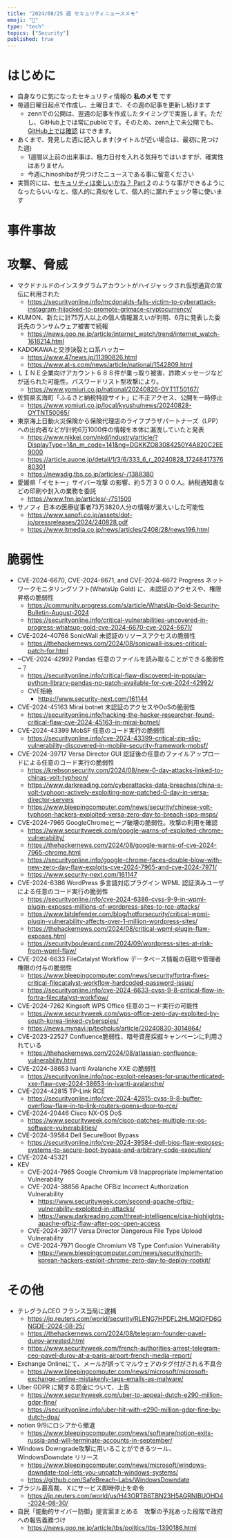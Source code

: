 ```yaml
---
title: "2024/08/25 週 セキュリティニュースメモ"
emoji: "🔖"
type: "tech"
topics: ["Security"]
published: true
---
```


# はじめに
* 自身なりに気になったセキュリティ情報の **私のメモ** です
* 毎週日曜日起点で作成し、土曜日まで、その週の記事を更新し続けます
    * zennでの公開は、翌週の記事を作成したタイミングで実施します。ただし、GitHub上では常にpublicです。そのため、zenn上で未公開でも、[GitHub上では確認](https://github.com/hinoshiba/zenn.dev/tree/main/articles) はできます。
* あくまで、発見した週に記入します(タイトルが近い場合は、最初に見つけた週)
    * 1週間以上前の出来事は、極力日付を入れる気持ちではいますが、確実性はありません
    * 今週にhinoshibaが見つけたニュースである事に留意ください
* 実質的には、[セキュリティは楽しいかね？ Part 2](https://negi.hatenablog.com/) のような事ができるようになったらいいなと、個人的に真似をして、個人的に漏れチェック等に使います

# 事件事故

# 攻撃、脅威

* マクドナルドのインスタグラムアカウントがハイジャックされ仮想通貨の宣伝に利用された
    * https://securityonline.info/mcdonalds-falls-victim-to-cyberattack-instagram-hijacked-to-promote-grimace-cryptocurrency/
* KUMON、新たに計75万人以上の個人情報漏えいが判明、6月に発表した委託先のランサムウェア被害で続報
    * https://news.goo.ne.jp/article/internet_watch/trend/internet_watch-1618214.html
* KADOKAWAと交渉決裂とロ系ハッカー
    * https://www.47news.jp/11390826.html
    * https://www.at-s.com/news/article/national/1542809.html
* ＬＩＮＥ企業向けアカウント６８８件が乗っ取り被害、詐欺メッセージなどが送られた可能性。パスワードリスト型攻撃により。
    * https://www.yomiuri.co.jp/national/20240826-OYT1T50167/
* 佐賀県玄海町「ふるさと納税特設サイト」に不正アクセス、公開を一時停止
    * https://www.yomiuri.co.jp/local/kyushu/news/20240828-OYTNT50065/
* 東京海上日動火災保険から保険代理店のライフプラザパートナーズ（LPP）への出向者などが計約6万1000件の情報を本体に漏洩していたと発表
    * https://www.nikkei.com/nkd/industry/article/?DisplayType=1&n_m_code=141&ng=DGKKZO83084250Y4A820C2EE9000
    * https://article.auone.jp/detail/1/3/6/333_6_r_20240828_1724841737680301
    * https://newsdig.tbs.co.jp/articles/-/1388380
* 愛媛県「イセトー」サイバー攻撃 の影響、約５万３０００人。納税通知書などの印刷や封入の業務を委託
    * https://www.fnn.jp/articles/-/751509
* サノフィ 日本の医療従事者73万3820人分の情報が漏えいした可能性
    * https://www.sanofi.co.jp/assets/dot-jp/pressreleases/2024/240828.pdf
    * https://www.itmedia.co.jp/news/articles/2408/28/news196.html

# 脆弱性

* CVE-2024-6670, CVE-2024-6671, and CVE-2024-6672 Progress ネットワークモニタリングソフト(WhatsUp Gold) に、未認証のアクセスや、権限昇格の脆弱性
    * https://community.progress.com/s/article/WhatsUp-Gold-Security-Bulletin-August-2024
    * https://securityonline.info/critical-vulnerabilities-uncovered-in-progress-whatsup-gold-cve-2024-6670-cve-2024-6671/
* CVE-2024-40766 SonicWall 未認証のリソースアクセスの脆弱性
    * https://thehackernews.com/2024/08/sonicwall-issues-critical-patch-for.html
* ~CVE-2024-42992 Pandas 任意のファイルを読み取ることができる脆弱性~？
    * https://securityonline.info/critical-flaw-discovered-in-popular-python-library-pandas-no-patch-available-for-cve-2024-42992/
    * CVE拒絶
        * https://www.security-next.com/161144
* CVE-2024-45163 Mirai botnet 未認証のアクセスやDoSの脆弱性
    * https://securityonline.info/hacking-the-hacker-researcher-found-critical-flaw-cve-2024-45163-in-mirai-botnet/
* CVE-2024-43399 MobSF 任意のコード実行の脆弱性
    * https://securityonline.info/cve-2024-43399-critical-zip-slip-vulnerability-discovered-in-mobile-security-framework-mobsf/
* CVE-2024-39717 Versa Director GUI 認証後の任意のファイルアップロードによる任意のコード実行の脆弱性
    * https://krebsonsecurity.com/2024/08/new-0-day-attacks-linked-to-chinas-volt-typhoon/
    * https://www.darkreading.com/cyberattacks-data-breaches/china-s-volt-typhoon-actively-exploiting-now-patched-0-day-in-versa-director-servers
    * https://www.bleepingcomputer.com/news/security/chinese-volt-typhoon-hackers-exploited-versa-zero-day-to-breach-isps-msps/
* CVE-2024-7965 GoogleChromeヒープ破壊の脆弱性。攻撃の利用を確認
    * https://www.securityweek.com/google-warns-of-exploited-chrome-vulnerability/
    * https://thehackernews.com/2024/08/google-warns-of-cve-2024-7965-chrome.html
    * https://securityonline.info/google-chrome-faces-double-blow-with-new-zero-day-flaw-exploits-cve-2024-7965-and-cve-2024-7971/
    * https://www.security-next.com/161147
* CVE-2024-6386 WordPress 多言語対応プラグイン WPML 認証済みユーザによる任意のコード実行の脆弱性
    * https://securityonline.info/cve-2024-6386-cvss-9-9-in-wpml-plugin-exposes-millions-of-wordpress-sites-to-rce-attacks/
    * https://www.bitdefender.com/blog/hotforsecurity/critical-wpml-plugin-vulnerability-affects-over-1-million-wordpress-sites/
    * https://thehackernews.com/2024/08/critical-wpml-plugin-flaw-exposes.html
    * https://securityboulevard.com/2024/09/wordpress-sites-at-risk-from-wpml-flaw/
* CVE-2024-6633 FileCatalyst Workflow データベース情報の窃取や管理者権限の付与の脆弱性
    * https://www.bleepingcomputer.com/news/security/fortra-fixes-critical-filecatalyst-workflow-hardcoded-password-issue/
    * https://securityonline.info/cve-2024-6633-cvss-9-8-critical-flaw-in-fortra-filecatalyst-workflow/
* CVE-2024-7262 Kingsoft WPS Office 任意のコード実行の可能性
    * https://www.securityweek.com/wps-office-zero-day-exploited-by-south-korea-linked-cyberspies/
    * https://news.mynavi.jp/techplus/article/20240830-3014864/
* CVE-2023-22527 Confluence脆弱性、暗号資産採掘キャンペーンに利用されている
    * https://thehackernews.com/2024/08/atlassian-confluence-vulnerability.html
* CVE-2024-38653 Ivanti Avalanche XXE の脆弱性
    * https://securityonline.info/poc-exploit-releases-for-unauthenticated-xxe-flaw-cve-2024-38653-in-ivanti-avalanche/
* CVE-2024-42815 TP-Link  RCE
    * https://securityonline.info/cve-2024-42815-cvss-9-8-buffer-overflow-flaw-in-tp-link-routers-opens-door-to-rce/
* CVE-2024-20446 Cisco NX-OS DoS
    * https://www.securityweek.com/cisco-patches-multiple-nx-os-software-vulnerabilities/
* CVE-2024-39584 Dell SecureBoot Bypass
    * https://securityonline.info/cve-2024-39584-dell-bios-flaw-exposes-systems-to-secure-boot-bypass-and-arbitrary-code-execution/
* CVE-2024-45321
* KEV
    * CVE-2024-7965 Google Chromium V8 Inappropriate Implementation Vulnerability
    * CVE-2024-38856  Apache OFBiz Incorrect Authorization Vulnerability
        * https://www.securityweek.com/second-apache-ofbiz-vulnerability-exploited-in-attacks/
        * https://www.darkreading.com/threat-intelligence/cisa-highlights-apache-ofbiz-flaw-after-poc-open-access
    * CVE-2024-39717 Versa Director Dangerous File Type Upload Vulnerability
    * CVE-2024-7971 Google Chromium V8 Type Confusion Vulnerability
        * https://www.bleepingcomputer.com/news/security/north-korean-hackers-exploit-chrome-zero-day-to-deploy-rootkit/

# その他

* テレグラムCEO フランス当局に逮捕
    * https://jp.reuters.com/world/security/RLENG7HPDFL2HLMQIDFD6GNGDE-2024-08-25/
    * https://thehackernews.com/2024/08/telegram-founder-pavel-durov-arrested.html
    * https://www.securityweek.com/french-authorities-arrest-telegram-ceo-pavel-durov-at-a-paris-airport-french-media-report/
* Exchange Onlineにて、メールが誤ってマルウェアのタグ付がされる不具合
    * https://www.bleepingcomputer.com/news/microsoft/microsoft-exchange-online-mistakenly-tags-emails-as-malware/
* Uber GDPR に関する罰金について、上告
    * https://www.securityweek.com/uber-to-appeal-dutch-e290-million-gdpr-fine/
    * https://securityonline.info/uber-hit-with-e290-million-gdpr-fine-by-dutch-dpa/
* notion 9/9にロシアから撤退
    * https://www.bleepingcomputer.com/news/software/notion-exits-russia-and-will-terminate-accounts-in-september/
* Windows Downgrade攻撃に用いることができるツール、WindowsDowndate リリース
    * https://www.bleepingcomputer.com/news/microsoft/windows-downdate-tool-lets-you-unpatch-windows-systems/
    * https://github.com/SafeBreach-Labs/WindowsDowndate
* ブラジル最高裁、Ｘにサービス即時停止を命令
    * https://jp.reuters.com/world/us/H43ORTB6TBN23H5AGRNIBUOHD4-2024-08-30/
* 自民「能動的サイバー防御」提言案まとめる　攻撃の予兆あった段階で政府への報告義務づけ
    * https://news.goo.ne.jp/article/tbs/politics/tbs-1390186.html
